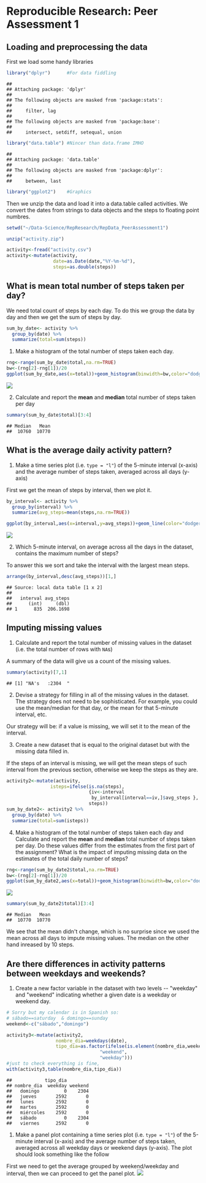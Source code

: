 # Reproducible Research: Peer Assessment 1


## Loading and preprocessing the data

First we load some handy libraries


```r
library("dplyr")      #For data fiddling
```

```
## 
## Attaching package: 'dplyr'
## 
## The following objects are masked from 'package:stats':
## 
##     filter, lag
## 
## The following objects are masked from 'package:base':
## 
##     intersect, setdiff, setequal, union
```

```r
library("data.table") #Nincer than data.frame IMHO
```

```
## 
## Attaching package: 'data.table'
## 
## The following objects are masked from 'package:dplyr':
## 
##     between, last
```

```r
library("ggplot2")    #Graphics
```

Then we unzip the data and load it into a data.table called activities.
We convert the dates from strings to data objects and the steps to floating point numbres.


```r
setwd("~/Data-Science/RepResearch/RepData_PeerAssessment1")

unzip("activity.zip")

activity<-fread("activity.csv")
activity<-mutate(activity,
                 date=as.Date(date,"%Y-%m-%d"), 
                 steps=as.double(steps))
```

## What is mean total number of steps taken per day?

We need total count of steps by each day. To do this we group the data by day and then we get the sum of steps by day. 


```r
sum_by_date<- activity %>%
  group_by(date) %>%
  summarize(total=sum(steps))
```

1. Make a histogram of the total number of steps taken each day.


```r
rng<-range(sum_by_date$total,na.rm=TRUE)
bw<-(rng[2]-rng[1])/20
ggplot(sum_by_date,aes(x=total))+geom_histogram(binwidth=bw,color="dodgerblue4",fill="dodgerblue4")
```

![](PA1_template_files/figure-html/unnamed-chunk-4-1.png) 

2. Calculate and report the **mean** and **median** total number of steps taken per day


```r
summary(sum_by_date$total)[3:4]
```

```
## Median   Mean 
##  10760  10770
```

## What is the average daily activity pattern?

1. Make a time series plot (i.e. `type = "l"`) of the 5-minute interval (x-axis) and the average number of steps taken, averaged across all days (y-axis)


First we get the mean of steps by interval, then we plot it.

```r
by_interval<- activity %>%
  group_by(interval) %>%
  summarize(avg_steps=mean(steps,na.rm=TRUE))

ggplot(by_interval,aes(x=interval,y=avg_steps))+geom_line(color="dodgerblue4")
```

![](PA1_template_files/figure-html/unnamed-chunk-6-1.png) 

2. Which 5-minute interval, on average across all the days in the dataset, contains the maximum number of steps?

To answer this we sort and take the interval with the largest mean steps.

```r
arrange(by_interval,desc(avg_steps))[1,]
```

```
## Source: local data table [1 x 2]
## 
##   interval avg_steps
##      (int)     (dbl)
## 1      835  206.1698
```



## Imputing missing values

1. Calculate and report the total number of missing values in the dataset (i.e. the total number of rows with `NA`s)

A summary of the data will give us a count of the missing values.

```r
summary(activity)[7,1]
```

```
## [1] "NA's   :2304  "
```

2. Devise a strategy for filling in all of the missing values in the dataset. The strategy does not need to be sophisticated. For example, you could use the mean/median for that day, or the mean for that 5-minute interval, etc.

Our strategy will be: if a value is missing, we will set it to the mean of the interval.

3. Create a new dataset that is equal to the original dataset but with the missing data filled in.

If the steps of an interval is missing, we will get the mean steps of such interval from the previous section, otherwise we keep the steps as they are.


```r
activity2<-mutate(activity,
                isteps=ifelse(is.na(steps),
                              {iv<-interval
                               by_interval[interval==iv,]$avg_steps },
                              steps))
sum_by_date2<- activity2 %>%
  group_by(date) %>%
  summarize(total=sum(isteps))
```



4. Make a histogram of the total number of steps taken each day and Calculate and report the **mean** and **median** total number of steps taken per day. Do these values differ from the estimates from the first part of the assignment? What is the impact of imputing missing data on the estimates of the total daily number of steps?



```r
rng<-range(sum_by_date2$total,na.rm=TRUE)
bw<-(rng[2]-rng[1])/20
ggplot(sum_by_date2,aes(x=total))+geom_histogram(binwidth=bw,color="dodgerblue4", fill="dodgerblue4")
```

![](PA1_template_files/figure-html/unnamed-chunk-10-1.png) 

```r
summary(sum_by_date2$total)[3:4]
```

```
## Median   Mean 
##  10770  10770
```

We see that the mean didn't change, which is no surprise since we used the mean across all days to impute missing values. The median on the other hand inreased by 10 steps.

## Are there differences in activity patterns between weekdays and weekends?

1. Create a new factor variable in the dataset with two levels -- "weekday" and "weekend" indicating whether a given date is a weekday or weekend day.


```r
# Sorry but my calendar is in Spanish so:
# sábado==saturday  & domingo==sunday
weekend<-c("sábado","domingo")

activity3<-mutate(activity2,
                  nombre_dia=weekdays(date),
                  tipo_dia=as.factor(ifelse(is.element(nombre_dia,weekend),
                                  "weekend",
                                  "weekday")))
#just to check everything is fine,
with(activity3,table(nombre_dia,tipo_dia))
```

```
##            tipo_dia
## nombre_dia  weekday weekend
##   domingo         0    2304
##   jueves       2592       0
##   lunes        2592       0
##   martes       2592       0
##   miércoles    2592       0
##   sábado          0    2304
##   viernes      2592       0
```


1. Make a panel plot containing a time series plot (i.e. `type = "l"`) of the 5-minute interval (x-axis) and the average number of steps taken, averaged across all weekday days or weekend days (y-axis). The plot should look something like the follow


First we need to get the average grouped by weekend/weekday and interval, then we can proceed to get the panel plot.
![](PA1_template_files/figure-html/unnamed-chunk-12-1.png) 

